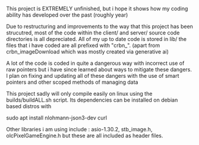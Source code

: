 This project is EXTREMELY unfinished, but i hope it shows how my coding ability has developed over the past (roughly year)

Due to restructuring and improvements to the way that this project has been strucutred, most of the code within the client/ and server/ source code directories is all depreciated. All of my up to date code is stored in lib/  the files that i have coded are all prefixed with "crbn_". (apart from crbn_imageDownload which was mostly created via generative ai)


A lot of the code is coded in quite a dangerous way with incorrect use of raw pointers but i have since learned about ways to mitigate these dangers. I plan on fixing and updating all of these dangers with the use of smart pointers and other scoped methods of managing data


This project sadly will only compile easily on linux using the builds/buildALL.sh script. Its dependencies can be installed on debian based distros with 

sudo apt install nlohmann-json3-dev curl

Other libraries i am using include : asio-1.30.2, stb_image.h, olcPixelGameEngine.h but these are all included as header files.
